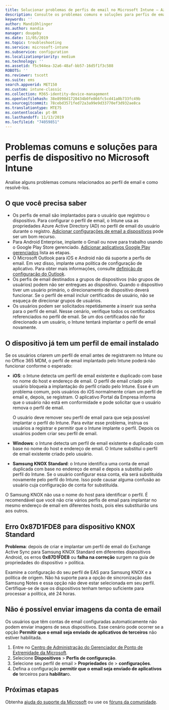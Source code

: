 ```yaml
---
title: Solucionar problemas de perfis de email no Microsoft Intune – Azure | Microsoft Docs
description: Consulte os problemas comuns e soluções para perfis de email no Microsoft Intune, incluindo perfis de email duplicados e erros em dispositivos Android Samsung KNOX Standard.
keywords: ''
author: MandiOhlinger
ms.author: mandia
manager: dougeby
ms.date: 11/05/2019
ms.topic: troubleshooting
ms.service: microsoft-intune
ms.subservice: configuration
ms.localizationpriority: medium
ms.technology: ''
ms.assetid: f5c944ea-32a6-48af-bb57-16d5f1f3c588
ROBOTS: ''
ms.reviewer: tscott
ms.suite: ems
search.appverid: MET150
ms.custom: intune-classic
ms.collection: M365-identity-device-management
ms.openlocfilehash: 38e8998d1720434b0fe866fc5cd41a0b733fc49b
ms.sourcegitcommit: 78cebd3571fed72a3a99e9d33770ef3d932ae8ca
ms.translationtype: MTE75
ms.contentlocale: pt-BR
ms.lasthandoff: 11/13/2019
ms.locfileid: "74059851"
---
```

# <a name="common-issues-and-resolutions-with-email-profiles-in-microsoft-intune"></a>Problemas comuns e soluções para perfis de dispositivo no Microsoft Intune

Analise alguns problemas comuns relacionados ao perfil de email e como resolvê-los.

## <a name="what-you-need-to-know"></a>O que você precisa saber

- Os perfis de email são implantados para o usuário que registrou o dispositivo. Para configurar o perfil de email, o Intune usa as propriedades Azure Active Directory (AD) no perfil de email do usuário durante o registro. [Adicionar configurações de email a dispositivos](email-settings-configure.md) pode ser um bom recurso.
- Para Android Enterprise, implante o Gmail ou nove para trabalho usando o Google Play Store gerenciado. [Adicionar aplicativos Google Play gerenciados](../apps/apps-add-android-for-work.md) lista as etapas.
- O Microsoft Outlook para iOS e Android não dá suporte a perfis de email. Em vez disso, implante uma política de configuração de aplicativo. Para obter mais informações, consulte [definição de configuração do Outlook](../apps/app-configuration-policies-outlook.md).
- Os perfis de email destinados a grupos de dispositivos (não grupos de usuários) podem não ser entregues ao dispositivo. Quando o dispositivo tiver um usuário primário, o direcionamento de dispositivo deverá funcionar. Se o perfil de email incluir certificados de usuário, não se esqueça de direcionar grupos de usuários.
- Os usuários podem ser solicitados repetidamente a inserir sua senha para o perfil de email. Nesse cenário, verifique todos os certificados referenciados no perfil de email. Se um dos certificados não for direcionado a um usuário, o Intune tentará implantar o perfil de email novamente.

## <a name="device-already-has-an-email-profile-installed"></a>O dispositivo já tem um perfil de email instalado

Se os usuários criarem um perfil de email antes de registrarem no Intune ou no Office 365 MDM, o perfil de email implantado pelo Intune poderá não funcionar conforme o esperado:

- **iOS**: o Intune detecta um perfil de email existente e duplicado com base no nome do host e endereço de email. O perfil de email criado pelo usuário bloqueia a implantação do perfil criado pelo Intune. Esse é um problema comum, pois usuários do iOS normalmente criam um perfil de email e, depois, se registram. O aplicativo Portal da Empresa informa que o usuário não está em conformidade e pode solicitar que o usuário remova o perfil de email.

  O usuário deve remover seu perfil de email para que seja possível implantar o perfil do Intune. Para evitar esse problema, instrua os usuários a registrar e permitir que o Intune implante o perfil. Depois os usuários podem criar seu perfil de email.

- **Windows**: o Intune detecta um perfil de email existente e duplicado com base no nome do host e endereço de email. O Intune substitui o perfil de email existente criado pelo usuário.

- **Samsung KNOX Standard**: o Intune identifica uma conta de email duplicada com base no endereço de email e depois a substitui pelo perfil do Intune. Se o usuário configurar essa conta, ela será substituída novamente pelo perfil do Intune. Isso pode causar alguma confusão ao usuário cuja configuração de conta for substituída.

O Samsung KNOX não usa o nome do host para identificar o perfil. É recomendável que você não crie vários perfis de email para implantar no mesmo endereço de email em diferentes hosts, pois eles substituirão uns aos outros.

## <a name="error-0x87d1fde8-for-knox-standard-device"></a>Erro 0x87D1FDE8 para dispositivo KNOX Standard

**Problema**: depois de criar e implantar um perfil de email do Exchange Active Sync para Samsung KNOX Standard em diferentes dispositivos Android, os erros **0x87D1FDE8** ou **falha na correção** surgem na guia de propriedades do dispositivo > política.

Examine a configuração do seu perfil de EAS para Samsung KNOX e a política de origem. Não há suporte para a opção de sincronização das Samsung Notes e essa opção não deve estar selecionada em seu perfil. Certifique-se de que os dispositivos tenham tempo suficiente para processar a política, até 24 horas.

## <a name="unable-to-send-images-from--email-account"></a>Não é possível enviar imagens da conta de email

Os usuários que têm contas de email configuradas automaticamente não podem enviar imagens de seus dispositivos. Esse cenário pode ocorrer se a opção **Permitir que o email seja enviado de aplicativos de terceiros** não estiver habilitada.

1. Entre no [Centro de Administração do Gerenciador de Ponto de Extremidade da Microsoft](https://go.microsoft.com/fwlink/?linkid=2109431).
2. Selecione **Dispositivos** > **Perfis de configuração**.
3. Selecione seu perfil de email > **Propriedades** de  > **configurações**.
4. Defina a configuração **permitir que o email seja enviado de aplicativos de** terceiros para **habilitar**o.

## <a name="next-steps"></a>Próximas etapas

Obtenha [ajuda do suporte da Microsoft](../fundamentals/get-support.md) ou use os [fóruns da comunidade](https://social.technet.microsoft.com/Forums/en-US/home?category=microsoftintune).
